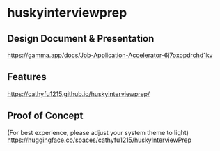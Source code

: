 # huskyinterviewprep



## Design Document & Presentation

https://gamma.app/docs/Job-Application-Accelerator-6j7oxopdrchd1kv


## Features
https://cathyfu1215.github.io/huskyinterviewprep/

## Proof of Concept

(For best experience, please adjust your system theme to light)
https://huggingface.co/spaces/cathyfu1215/huskyInterviewPrep
